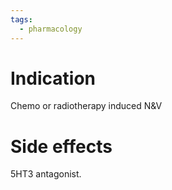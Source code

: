```yaml
---
tags:
  - pharmacology
---
```

# Indication
Chemo or radiotherapy induced N&V

# Side effects
5HT3 antagonist. 